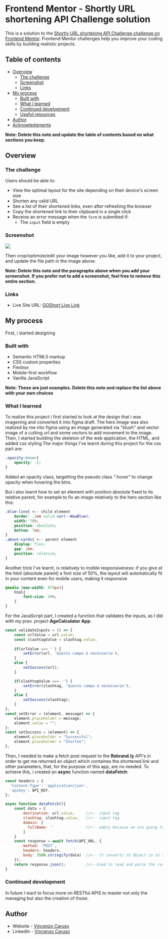# Frontend Mentor - Shortly URL shortening API Challenge solution

This is a solution to the [Shortly URL shortening API Challenge challenge on Frontend Mentor](https://www.frontendmentor.io/challenges/url-shortening-api-landing-page-2ce3ob-G). Frontend Mentor challenges help you improve your coding skills by building realistic projects. 

## Table of contents

- [Overview](#overview)
  - [The challenge](#the-challenge)
  - [Screenshot](#screenshot)
  - [Links](#links)
- [My process](#my-process)
  - [Built with](#built-with)
  - [What I learned](#what-i-learned)
  - [Continued development](#continued-development)
  - [Useful resources](#useful-resources)
- [Author](#author)
- [Acknowledgments](#acknowledgments)

**Note: Delete this note and update the table of contents based on what sections you keep.**

## Overview

### The challenge

Users should be able to:

- View the optimal layout for the site depending on their device's screen size
- Shorten any valid URL
- See a list of their shortened links, even after refreshing the browser
- Copy the shortened link to their clipboard in a single click
- Receive an error message when the `form` is submitted if:
  - The `input` field is empty

### Screenshot

![](./screenshot.jpg)

Then crop/optimize/edit your image however you like, add it to your project, and update the file path in the image above.

**Note: Delete this note and the paragraphs above when you add your screenshot. If you prefer not to add a screenshot, feel free to remove this entire section.**

### Links

- Live Site URL: [GOShort Live Link](https://carvso.github.io/urlShortener/)

## My process

First, i started designing 

### Built with

- Semantic HTML5 markup
- CSS custom properties
- Flexbox
- Mobile-first workflow
- Vanilla JavaScript

**Note: These are just examples. Delete this note and replace the list above with your own choices**

### What I learned

To realize this project i first started to look at the design that i was imagening and converted it into figma draft. The hero image was also realized by me into figma using an image generated via "blush" and vector image of a cutting url and some vectors to add movement to the image.
Then, I started building the skeleton of the web application, the HTML, and added css styling.The major things I've learnt during this project for the css part are:
```css
.opacity:hover{
    opacity: .5;
}
```
Added an opacity class, targetting the pseudo class ":hover" to change opacity when hovering the btns.

But i also learnt how to set an element with position absolute fixed to its relative parent, for example to fix an image relatively to the hero section like this:

```css
.blue-line{ <-- child element
    border: .2em solid var(--WowBlue);
    width: 70%;
    position: absolute;
    bottom: 7em;
}
.about-cards{ <-- parent element
    display: flex;
    gap: 2em;
    position: relative;
}
```
Another trick I've learnt, is relatively to mobile responsiveness: if you give at the html (absolute parent) a font size of 50%, the layout will automatically fit in your content even for mobile users, making it responsive

```css
@media (max-width: 879px){
    html{
        font-size: 50%;
    }
}
``` 

For the JavaScript part, I created a function that validates the inputs, as I did with my prev. project **AgeCalculator App**:
```js
const validateInputs = () => {
    const urlValue = url.value;
    const slashtagValue = slashtag.value;
    
    if(urlValue === '') {
        setError(url, 'Questo campo è necessario');
    }
    else {
        setSuccess(url);
    }

    if(slashtagValue === '') {
        setError(slashtag, 'Questo campo è necessario');
    }
    else {
        setSuccess(slashtag);
    }
};
const setError = (element, message) => {
    element.placeholder = message;
    element.value = "";
};  
const setSuccess = (element) => {
    element.placeholder = "Successful";
    element.placeholder = "Shorten";
}; 
```

Then, I needed to make a fetch post request to the __Rebrand.ly__ API's in order to get me returned an object which containes the shortened link and other parameters, that, for the purpose of this app, are no needed.
To achieve this, i created an __async__ function named **dataFetch**:

```js
const headers = {
  'Content-Type': 'application/json',
  'apikey': API_KEY,
};

async function dataFetch(){
    const data = {
        destination: url.value,     //<-- input tag
        slashtag: slashtag.value,   //<-- input tag
        domain: {
          fullName: ''              //<-- empty because we are going to use rebrandly domain
        }
    }
    const response = await fetch(API_URL, {
        method: 'POST',   
        headers: headers,
        body: JSON.stringify(data)  //<-- It converts JS Object in to strings
    });
    return response.json();         //<--Used to read and parse the result of the promise  
}
```

### Continued development

In future I want to focus more on RESTful APIS to master not only the managing but also the creation of those.

## Author

- Website - [Vincenzo Caruso](https://www.carvso.me)
- LinkedIn - [Vincenzo Caruso](https://www.linkedin.com/in/vincenzo-carvso/)